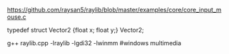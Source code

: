 https://github.com/raysan5/raylib/blob/master/examples/core/core_input_mouse.c
  
typedef struct Vector2 {float x; float y;} Vector2;  
   
g++ raylib.cpp -lraylib -lgdi32 -lwinmm #windows multimedia
